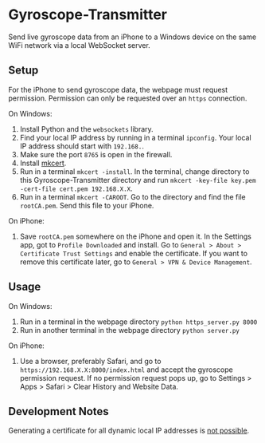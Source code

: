 # Gyroscope-Transmitter
Send live gyroscope data from an iPhone to a Windows device on the same WiFi network via a local WebSocket server.

## Setup
For the iPhone to send gyroscope data, the webpage must request permission. Permission can only be requested over an `https` connection.

On Windows:
1. Install Python and the `websockets` library.
1. Find your local IP address by running in a terminal `ipconfig`. Your local IP address should start with `192.168.`.
1. Make sure the port `8765` is open in the firewall.
1. Install [mkcert](https://github.com/FiloSottile/mkcert).
1. Run in a terminal `mkcert -install`. In the terminal, change directory to this Gyroscope-Transmitter directory and run `mkcert -key-file key.pem -cert-file cert.pem 192.168.X.X`.
1. Run in a terminal `mkcert -CAROOT`. Go to the directory and find the file `rootCA.pem`. Send this file to your iPhone.

On iPhone:
1. Save `rootCA.pem` somewhere on the iPhone and open it. In the Settings app, got to `Profile Downloaded` and install. Go to `General > About > Certificate Trust Settings` and enable the certificate. 
If you want to remove this certificate later, go to `General > VPN & Device Management`.

## Usage
On Windows:
1. Run in a terminal in the webpage directory `python https_server.py 8000`
1. Run in another terminal in the webpage directory `python server.py`

On iPhone:
1. Use a browser, preferably Safari, and go to `https://192.168.X.X:8000/index.html` and accept the gyroscope permission request. If no permission request pops up, go to Settings > Apps > Safari > Clear History and Website Data. 

## Development Notes
Generating a certificate for all dynamic local IP addresses is [not possible](https://github.com/FiloSottile/mkcert/discussions/434).
